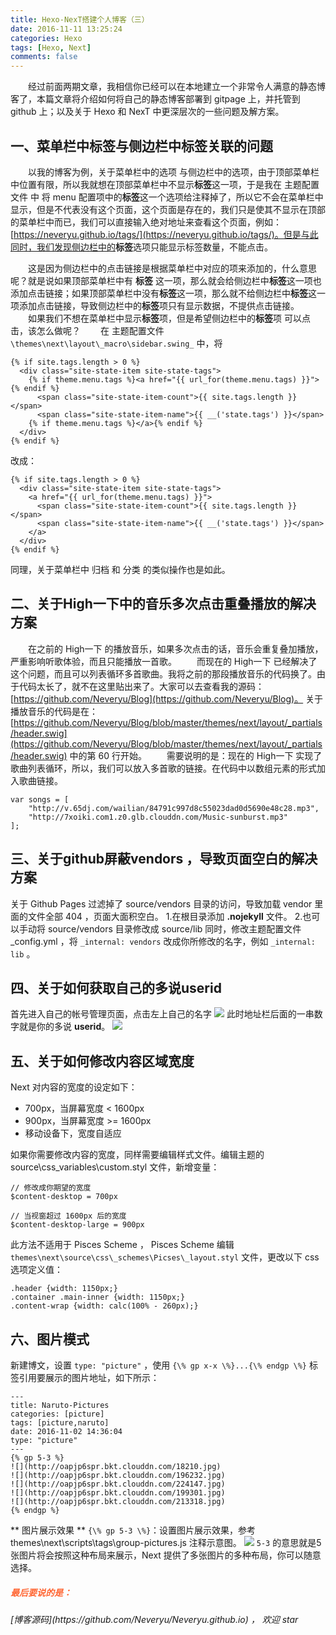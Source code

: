 ```yaml
---
title: Hexo-NexT搭建个人博客（三）
date: 2016-11-11 13:25:24
categories: Hexo
tags: [Hexo, Next]
comments: false
---
```

　　经过前面两期文章，我相信你已经可以在本地建立一个非常令人满意的静态博客了，本篇文章将介绍如何将自己的静态博客部署到 gitpage 上，并托管到 github 上；以及关于 Hexo 和 NexT 中更深层次的一些问题及解方案。

## 一、菜单栏中标签与侧边栏中标签关联的问题
　　以我的博客为例，关于菜单栏中的选项 与侧边栏中的选项，由于顶部菜单栏中位置有限，所以我就想在顶部菜单栏中不显示**标签**这一项，于是我在 <span id="inline-purple">主题配置文件</span> 中 将 menu 配置项中的**标签**这一个选项给注释掉了，所以它不会在菜单栏中显示，但是不代表没有这个页面，这个页面是存在的，我们只是使其不显示在顶部的菜单栏中而已，我们可以直接输入绝对地址来查看这个页面，例如：[https://neveryu.github.io/tags/](https://neveryu.github.io/tags/)。但是与此同时，我们发现侧边栏中的<b>标签</b>选项只能显示标签数量，不能点击。

<!-- more -->

　　这是因为侧边栏中的点击链接是根据菜单栏中对应的项来添加的，什么意思呢？就是说如果顶部菜单栏中有 **标签** 这一项，那么就会给侧边栏中<b>标签</b>这一项也添加点击链接；如果顶部菜单栏中没有<b>标签</b>这一项，那么就不给侧边栏中<b>标签</b>这一项添加点击链接，导致侧边栏中的<b>标签</b>项只有显示数据，不提供点击链接。
　　如果我们不想在菜单栏中显示<b>标签</b>项，但是希望侧边栏中的<b>标签</b>项 可以点击，该怎么做呢？
　　在 <span id="inline-purple">主题配置文件</span> `\themes\next\layout\_macro\sidebar.swing_` 中，将
```
{% if site.tags.length > 0 %}
  <div class="site-state-item site-state-tags">
    {% if theme.menu.tags %}<a href="{{ url_for(theme.menu.tags) }}">{% endif %}
      <span class="site-state-item-count">{{ site.tags.length }}</span>
      <span class="site-state-item-name">{{ __('state.tags') }}</span>
    {% if theme.menu.tags %}</a>{% endif %}
  </div>
{% endif %}
```
改成：
```
{% if site.tags.length > 0 %}
  <div class="site-state-item site-state-tags">
    <a href="{{ url_for(theme.menu.tags) }}">
      <span class="site-state-item-count">{{ site.tags.length }}</span>
      <span class="site-state-item-name">{{ __('state.tags') }}</span>
    </a>
  </div>
{% endif %}
```
<p id="div-border-left-red">同理，关于菜单栏中 归档 和 分类 的类似操作也是如此。</p>


## 二、关于High一下中的音乐多次点击重叠播放的解决方案

　　在之前的 High一下 的播放音乐，如果多次点击的话，音乐会重复叠加播放，严重影响听歌体验，而且只能播放一首歌。
　　而现在的 High一下 已经解决了这个问题，而且可以列表循环多首歌曲。我将之前的那段播放音乐的代码换了。由于代码太长了，就不在这里贴出来了。大家可以去查看我的源码：[https://github.com/Neveryu/Blog](https://github.com/Neveryu/Blog)。
关于播放音乐的代码是在： [https://github.com/Neveryu/Blog/blob/master/themes/next/layout/_partials/header.swig](https://github.com/Neveryu/Blog/blob/master/themes/next/layout/_partials/header.swig) 中的第 60 行开始。
　　需要说明的是：现在的 High一下 实现了歌曲列表循环，所以，我们可以放入多首歌的链接。在代码中以数组元素的形式加入歌曲链接。
```
var songs = [
    "http://v.65dj.com/wailian/84791c997d8c55023dad0d5690e48c28.mp3",
    "http://7xoiki.com1.z0.glb.clouddn.com/Music-sunburst.mp3"
];
```


## 三、关于github屏蔽vendors ，导致页面空白的解决方案

关于 Github Pages 过滤掉了 source/vendors 目录的访问，导致加载 vendor 里面的文件全部 404 ，页面大面积空白。
1.在根目录添加 **.nojekyll** 文件。
2.也可以手动将 source/vendors 目录修改成 source/lib 同时，修改主题配置文件 _config.yml ，将 `_internal: vendors` 改成你所修改的名字，例如 `_internal: lib` 。



## 四、关于如何获取自己的多说userid
首先进入自己的帐号管理页面，点击左上自己的名字
![](http://i1.piimg.com/567571/afbb6058c9f628ad.png)
此时地址栏后面的一串数字就是你的多说 **userid**。
![](http://i1.piimg.com/567571/5e3de4efdcabd668.png)

## 五、关于如何修改内容区域宽度
Next 对内容的宽度的设定如下：
* 700px，当屏幕宽度 < 1600px
* 900px，当屏幕宽度 >= 1600px
* 移动设备下，宽度自适应

如果你需要修改内容的宽度，同样需要编辑样式文件。编辑主题的 source\css\_variables\custom.styl 文件，新增变量：
```
// 修改成你期望的宽度
$content-desktop = 700px

// 当视窗超过 1600px 后的宽度
$content-desktop-large = 900px
```
此方法不适用于 Pisces Scheme ， Pisces Scheme 编辑 `themes\next\source\css\_schemes\Picses\_layout.styl` 文件，更改以下 css 选项定义值：
```
.header {width: 1150px;}
.container .main-inner {width: 1150px;}
.content-wrap {width: calc(100% - 260px);}
```

## 六、图片模式
新建博文，设置 `type: "picture"` ，使用 `{\% gp x-x \%}...{\% endgp \%}` 标签引用要展示的图片地址，如下所示：
```
---
title: Naruto-Pictures
categories: [picture]
tags: [picture,naruto]
date: 2016-11-02 14:36:04
type: "picture"
---
{% gp 5-3 %}
![](http://oapjp6spr.bkt.clouddn.com/18210.jpg)
![](http://oapjp6spr.bkt.clouddn.com/196232.jpg)
![](http://oapjp6spr.bkt.clouddn.com/224147.jpg)
![](http://oapjp6spr.bkt.clouddn.com/199301.jpg)
![](http://oapjp6spr.bkt.clouddn.com/213318.jpg)
{% endgp %}
```

** 图片展示效果 **
`{\% gp 5-3 \%}`：设置图片展示效果，参考 themes\next\scripts\tags\group-pictures.js 注释示意图。
![](http://p1.bpimg.com/567571/eaef5acfcb3011c2.png)
`5-3` 的意思就是5张图片将会按照这种布局来展示，Next 提供了多张图片的多种布局，你可以随意选择。

<h5 style="color:#f63;"><i>最后要说的是：</i></h5>
<p id="div-border-top-green"><i>[博客源码](https://github.com/Neveryu/Neveryu.github.io) ， 欢迎 star
</i></p>